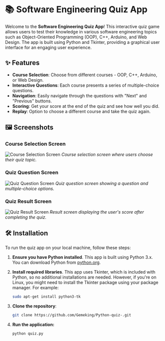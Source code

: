 # 📚 Software Engineering Quiz App

Welcome to the **Software Engineering Quiz App**! This interactive quiz game allows users to test their knowledge in various software engineering topics such as Object-Oriented Programming (OOP), C++, Arduino, and Web Design. The app is built using Python and Tkinter, providing a graphical user interface for an engaging user experience.

## ✨ Features

- **Course Selection**: Choose from different courses - OOP, C++, Arduino, or Web Design.
- **Interactive Questions**: Each course presents a series of multiple-choice questions.
- **Navigation**: Easily navigate through the questions with "Next" and "Previous" buttons.
- **Scoring**: Get your score at the end of the quiz and see how well you did.
- **Replay**: Option to choose a different course and take the quiz again.

## 🖼️ Screenshots

### Course Selection Screen
![Course Selection Screen](https://drive.google.com/uc?id=1aWMp1oed5Ljlb5l8jpGt8jEfQjkY1GFf)
*Course selection screen where users choose their quiz topic.*

### Quiz Question Screen
![Quiz Question Screen](https://drive.google.com/uc?id=1IJBQPJJLIUdcBKLYYFxmXasD60oNRr85)
*Quiz question screen showing a question and multiple-choice options.*

### Quiz Result Screen
![Quiz Result Screen](https://drive.google.com/uc?id=1tn2yYfrRYpwnJBRxtGhUgd-Hc4C6HMsW)
*Result screen displaying the user's score after completing the quiz.*

## 🛠️ Installation

To run the quiz app on your local machine, follow these steps:

1. **Ensure you have Python installed**. This app is built using Python 3.x. You can download Python from [python.org](https://www.python.org/downloads/).

2. **Install required libraries**. This app uses Tkinter, which is included with Python, so no additional installations are needed. However, if you're on Linux, you might need to install the Tkinter package using your package manager. For example:
   ```bash
   sudo apt-get install python3-tk
3. **Clone the repository**:
   ```bash
   git clone https://github.com/Gemeking/Python-quiz-.git
4. **Run the application:**
   ```bash
   python quiz.py

   
